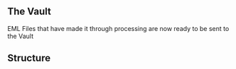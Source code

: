 ## The Vault

EML Files that have made it through processing are now ready to be sent to the Vault

## Structure


